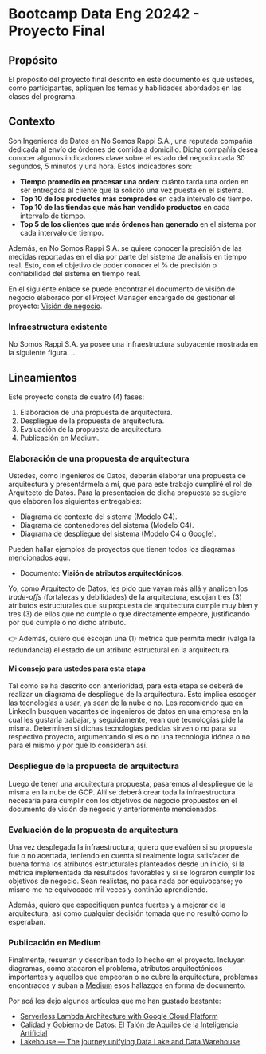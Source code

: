 
# Bootcamp Data Eng 20242 - Proyecto Final

## Propósito
El propósito del proyecto final descrito en este documento es que ustedes, como participantes, apliquen los temas y habilidades abordados en las clases del programa.

## Contexto
Son Ingenieros de Datos en No Somos Rappi S.A., una reputada compañía dedicada al envío de órdenes de comida a domicilio. Dicha compañía desea conocer algunos indicadores clave sobre el estado del negocio cada 30 segundos, 5 minutos y una hora. Estos indicadores son:

- **Tiempo promedio en procesar una orden**: cuánto tarda una orden en ser entregada al cliente que la solicitó una vez puesta en el sistema.
- **Top 10 de los productos más comprados** en cada intervalo de tiempo.
- **Top 10 de las tiendas que más han vendido productos** en cada intervalo de tiempo.
- **Top 5 de los clientes que más órdenes han generado** en el sistema por cada intervalo de tiempo.

Además, en No Somos Rappi S.A. se quiere conocer la precisión de las medidas reportadas en el día por parte del sistema de análisis en tiempo real. Esto, con el objetivo de poder conocer el % de precisión o confiabilidad del sistema en tiempo real.

En el siguiente enlace se puede encontrar el documento de visión de negocio elaborado por el Project Manager encargado de gestionar el proyecto: [Visión de negocio](https://github.com/scaleupseniors/dataEngineering001-20242/blob/main/proyectoFinal/visionDeNegocio.md).

### Infraestructura existente
No Somos Rappi S.A. ya posee una infraestructura subyacente mostrada en la siguiente figura.
...

## Lineamientos
Este proyecto consta de cuatro (4) fases:
1. Elaboración de una propuesta de arquitectura.
2. Despliegue de la propuesta de arquitectura.
3. Evaluación de la propuesta de arquitectura.
4. Publicación en Medium.

### Elaboración de una propuesta de arquitectura
Ustedes, como Ingenieros de Datos, deberán elaborar una propuesta de arquitectura y presentármela a mí, que para este trabajo cumpliré el rol de Arquitecto de Datos. Para la presentación de dicha propuesta se sugiere que elaboren los siguientes entregables:

- Diagrama de contexto del sistema (Modelo C4).
- Diagrama de contenedores del sistema (Modelo C4).
- Diagrama de despliegue del sistema (Modelo C4 o Google). 

Pueden hallar ejemplos de proyectos que tienen todos los diagramas mencionados [aquí](https://github.com/scaleupseniors/dataEngineering001-20242/tree/main/masSobreLasArquitecturasDeDatos/ejemplosDiagramasArquitectura).

- Documento: **Visión de atributos arquitectónicos**.

Yo, como Arquitecto de Datos, les pido que vayan más allá y analicen los _trade-offs_ (fortalezas y debilidades) de la arquitectura, escojan tres (3) atributos estructurales que su propuesta de arquitectura cumple muy bien y tres (3) de ellos que no cumple o que directamente empeore, justificando por qué cumple o no dicho atributo.

👉 Además, quiero que escojan una (1) métrica que permita medir (valga la redundancia) el estado de un atributo estructural en la arquitectura.

#### Mi consejo para ustedes para esta etapa
Tal como se ha descrito con anterioridad, para esta etapa se deberá de realizar un diagrama de despliegue de la arquitectura. Esto implica escoger las tecnologías a usar, ya sean de la nube o no. Les recomiendo que en LinkedIn busquen vacantes de ingenieros de datos en una empresa en la cual les gustaría trabajar, y seguidamente, vean qué tecnologías pide la misma. Determinen si dichas tecnologías pedidas sirven o no para su respectivo proyecto, argumentando si es o no una tecnología idónea o no para el mismo y por qué lo consideran así. 


### Despliegue de la propuesta de arquitectura
Luego de tener una arquitectura propuesta, pasaremos al despliegue de la misma en la nube de GCP. Allí se deberá crear toda la infraestructura necesaria para cumplir con los objetivos de negocio propuestos en el documento de visión de negocio y anteriormente mencionados.


### Evaluación de la propuesta de arquitectura
Una vez desplegada la infraestructura, quiero que evalúen si su propuesta fue o no acertada, teniendo en cuenta si realmente logra satisfacer de buena forma los atributos estructurales planteados desde un inicio, si la métrica implementada da resultados favorables y si se lograron cumplir los objetivos de negocio. Sean realistas, no pasa nada por equivocarse; yo mismo me he equivocado mil veces y continúo aprendiendo.

Además, quiero que especifiquen puntos fuertes y a mejorar de la arquitectura, así como cualquier decisión tomada que no resultó como lo esperaban.


### Publicación en Medium
Finalmente, resuman y describan todo lo hecho en el proyecto. Incluyan diagramas, cómo atacaron el problema, atributos arquitectónicos importantes y aquellos que empeoran o no cubre la arquitectura, problemas encontrados y suban a [Medium](https://medium.com/) esos hallazgos en forma de documento.

Por acá les dejo algunos artículos que me han gustado bastante:

- [Serverless Lambda Architecture with Google Cloud Platform](https://medium.com/@imrenagi/serverless-lambda-architecture-with-google-cloud-platform-35cb3123206b)
- [Calidad y Gobierno de Datos: El Talón de Aquiles de la Inteligencia Artificial](https://medium.com/@ivanamonuribe/calidad-y-gobierno-de-datos-el-tal%C3%B3n-de-aquiles-de-la-inteligencia-artificial-151e68b69bf7)
- [Lakehouse — The journey unifying Data Lake and Data Warehouse](https://medium.com/claimsforce/lakehouse-the-journey-unifying-data-lake-and-data-warehouse-bef7629c143a)
